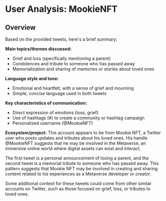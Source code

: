# User Analysis: MookieNFT

## Overview

Based on the provided tweets, here's a brief summary:

**Main topics/themes discussed:**
- Grief and loss (specifically mentioning a parent)
- Condolences and tribute to someone who has passed away
- Memorialization and sharing of memories or stories about loved ones

**Language style and tone:**
- Emotional and heartfelt, with a sense of grief and mourning
- Simple, concise language used in both tweets

**Key characteristics of communication:**
- Direct expression of emotions (loss, grief)
- Use of hashtags (#) to create a community or hashtag campaign
- Personalized username (@MookieNFT)

**Ecosystem/project:**
This account appears to be from Mookie NFT, a Twitter user who posts updates and tributes about his loved ones. His handle @MookieNFT suggests that he may be involved in the Metaverse, an immersive online world where digital assets can exist and interact.

The first tweet is a personal announcement of losing a parent, and the second tweet is a memorial tribute to someone who has passed away. This pattern suggests that Mookie NFT may be involved in creating and sharing content related to his experiences as a Metaverse developer or creator.

Some additional context for these tweets could come from other similar accounts on Twitter, such as those focused on grief, loss, or tributes to loved ones.